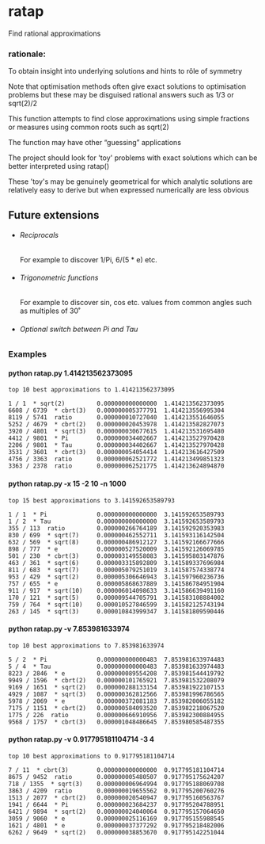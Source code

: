 # ratap

Find rational approximations

### rationale:

To obtain insight into underlying solutions and hints to rôle
of symmetry

Note that optimisation methods often give exact solutions to
optimisation problems but these may be disguised rational answers
such as 1/3 or sqrt(2)/2

This function attempts to find close approximations using simple
fractions or measures using common roots such as sqrt(2)

The function may have other “guessing” applications

The project should look for 'toy' problems with exact solutions
which can be better interpreted using ratap()
 
These 'toy's may be genuinely geometrical for which analytic solutions
are relatively easy to derive but when expressed numerically are
less obvious

## Future extensions

* ###### Reciprocals

  For example to discover 1/Pi, 6/(5 * e) etc.

* ###### Trigonometric functions

  For example to discover sin, cos etc. values from common angles 
  such as multiples of 30˚
  
* ###### Optional switch between Pi and Tau

### Examples

#### python ratap.py 1.414213562373095
```
top 10 best approximations to 1.414213562373095

1 / 1  * sqrt(2)         0.000000000000000	1.414213562373095
6608 / 6739  * cbrt(3)   0.000000005377791	1.414213556995304
8119 / 5741  ratio       0.000000010727040	1.414213551646055
5252 / 4679  * cbrt(2)   0.000000020453978	1.414213582827073
3920 / 4801  * sqrt(3)   0.000000030677615	1.414213531695480
4412 / 9801  * Pi        0.000000034402667	1.414213527970428
2206 / 9801  * Tau       0.000000034402667	1.414213527970428
3531 / 3601  * cbrt(3)   0.000000054054414	1.414213616427509
4756 / 3363  ratio       0.000000062521772	1.414213499851323
3363 / 2378  ratio       0.000000062521775	1.414213624894870
```

#### python ratap.py -x 15 -2 10 -n 1000
```
top 15 best approximations to 3.141592653589793

1 / 1  * Pi              0.000000000000000	3.141592653589793
1 / 2  * Tau             0.000000000000000	3.141592653589793
355 / 113  ratio         0.000000266764189	3.141592920353983
830 / 699  * sqrt(7)     0.000000462552711	3.141593116142504
632 / 569  * sqrt(8)     0.000000486912127	3.141592166677666
898 / 777  * e           0.000000527520009	3.141592126069785
501 / 230  * cbrt(3)     0.000003149558083	3.141595803147876
463 / 361  * sqrt(6)     0.000003315892809	3.141589337696984
811 / 683  * sqrt(7)     0.000005079251019	3.141587574338774
953 / 429  * sqrt(2)     0.000005306646943	3.141597960236736
757 / 655  * e           0.000005868637889	3.141586784951904
911 / 917  * sqrt(10)    0.000006014098633	3.141586639491160
170 / 121  * sqrt(5)     0.000009544705791	3.141583108884002
759 / 764  * sqrt(10)    0.000010527846599	3.141582125743194
263 / 145  * sqrt(3)     0.000010843999347	3.141581809590446
```

#### python ratap.py -v 7.853981633974
```
top 10 best approximations to 7.853981633974

5 / 2  * Pi              0.000000000000483	7.853981633974483
5 / 4  * Tau             0.000000000000483	7.853981633974483
8223 / 2846  * e         0.000000089554208	7.853981544419792
9949 / 1596  * cbrt(2)   0.000000101765921	7.853981532208079
9169 / 1651  * sqrt(2)   0.000000288133154	7.853981922107153
4929 / 1087  * sqrt(3)   0.000000362812566	7.853981996786565
5978 / 2069  * e         0.000000372081183	7.853982006055182
7175 / 1151  * cbrt(2)   0.000000584093520	7.853982218067520
1775 / 226  ratio        0.000000666910956	7.853982300884955
9568 / 1757  * cbrt(3)   0.000001048486645	7.853980585487355
```

#### python ratap.py -v 0.917795181104714 -3 4
```
top 10 best approximations to 0.917795181104714

7 / 11  * cbrt(3)        0.000000000000000	0.917795181104714
8675 / 9452  ratio       0.000000005480507	0.917795175624207
718 / 1355  * sqrt(3)    0.000000006964994	0.917795188069708
3863 / 4209  ratio       0.000000019655562	0.917795200760276
1513 / 2077  * cbrt(2)   0.000000020540947	0.917795160563767
1941 / 6644  * Pi        0.000000023684237	0.917795204788951
6421 / 9894  * sqrt(2)   0.000000024040064	0.917795157064650
3059 / 9060  * e         0.000000025116169	0.917795155988545
1621 / 4801  * e         0.000000037377292	0.917795218482006
6262 / 9649  * sqrt(2)   0.000000038853670	0.917795142251044
```

